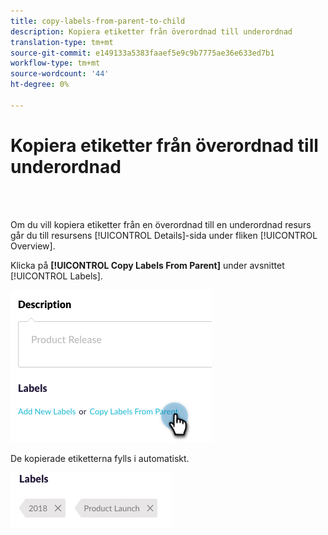 ```yaml
---
title: copy-labels-from-parent-to-child
description: Kopiera etiketter från överordnad till underordnad
translation-type: tm+mt
source-git-commit: e149133a5383faaef5e9c9b7775ae36e633ed7b1
workflow-type: tm+mt
source-wordcount: '44'
ht-degree: 0%

---
```



# Kopiera etiketter från överordnad till underordnad

<br> 

Om du vill kopiera etiketter från en överordnad till en underordnad resurs går du till resursens [!UICONTROL Details]-sida under fliken [!UICONTROL Overview].

Klicka på **[!UICONTROL Copy Labels From Parent]** under avsnittet [!UICONTROL Labels].

![Bild ett](/help/sky/assets/labels/copy-labels-from-parent-to-child/copy-labels-from-parent-to-child-1.jpg)

De kopierade etiketterna fylls i automatiskt.

![Bild två](/help/sky/assets/labels/copy-labels-from-parent-to-child/copy-labels-from-parent-to-child-2.jpg)
